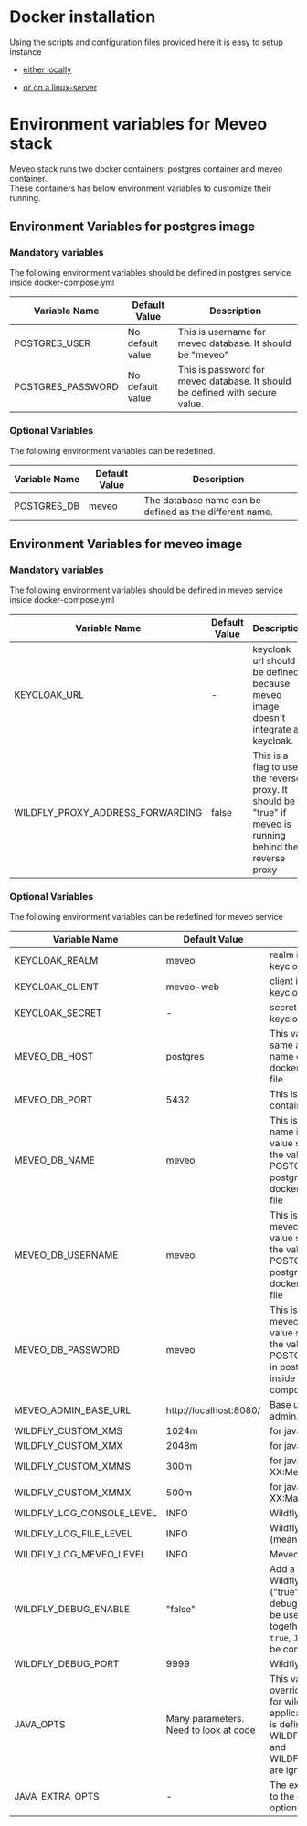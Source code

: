 # Docker installation

Using the scripts and configuration files provided here it is easy to setup instance

* [either locally](./localhost)

* [or on a linux-server](./linux-server)

# Environment variables for Meveo stack
Meveo stack runs two docker containers: postgres container and meveo container.</br>
These containers has below environment variables to customize their running.

## Environment Variables for postgres image

### Mandatory variables

The following environment variables should be defined in postgres service inside docker-compose.yml

| Variable Name | Default Value | Description |
| --- | --- | --- |
| POSTGRES_USER | No default value | This is username for meveo database. It should be "meveo" |
| POSTGRES_PASSWORD | No default value | This is password for meveo database. It should be defined with secure value. |

### Optional Variables

The following environment variables can be redefined.

| Variable Name | Default Value | Description |
| --- | --- | --- |
| POSTGRES_DB | meveo | The database name can be defined as the different name. |




## Environment Variables for meveo image

### Mandatory variables

The following environment variables should be defined in meveo service inside docker-compose.yml

| Variable Name | Default Value | Description |
| --- | --- | --- |
| KEYCLOAK_URL | - | keycloak url should be defined because meveo image doesn't integrate a keycloak. |
| WILDFLY_PROXY_ADDRESS_FORWARDING | false | This is a flag to use the reverse proxy. It should be "true" if meveo is running behind the reverse proxy |


### Optional Variables

The following environment variables can be redefined for meveo service

| Variable Name | Default Value | Description |
| --- | --- | --- |
| KEYCLOAK_REALM | meveo | realm in the external keycloak |
| KEYCLOAK_CLIENT | meveo-web | client in the external keycloak  |
| KEYCLOAK_SECRET | - | secret in the external keycloak |
| MEVEO_DB_HOST | postgres | This value should be same as the service name of postgres inside docker-compose.yml file. |
| MEVEO_DB_PORT | 5432 | This is port for postgres container. |
| MEVEO_DB_NAME | meveo | This is meveo database name in postgres. This value should be same as the value of POSTGRES_DB in postgres service inside docker-compose.yml file |
| MEVEO_DB_USERNAME | meveo | This is username for meveo database. This value should be same as the value of POSTGRES_USER in postgres service inside docker-compose.yml file |
| MEVEO_DB_PASSWORD | meveo | This is password for meveo database. This value should be same as the value of POSTGRES_PASSWORD in postgres service inside docker-compose.yml file |
| MEVEO_ADMIN_BASE_URL | http://localhost:8080/ | Base url for meveo admin. |
| WILDFLY_CUSTOM_XMS | 1024m | for java parameter -Xms |
| WILDFLY_CUSTOM_XMX | 2048m | for java parameter -Xmx |
| WILDFLY_CUSTOM_XMMS | 300m | for java parameter -XX:MetaspaceSize |
| WILDFLY_CUSTOM_XMMX | 500m | for java parameter -XX:MaxMetaspaceSize= |
| WILDFLY_LOG_CONSOLE_LEVEL | INFO | Wildfly console log level |
| WILDFLY_LOG_FILE_LEVEL | INFO | Wildfly server log level (means server.log file) |
| WILDFLY_LOG_MEVEO_LEVEL | INFO | Meveo source log level |
| WILDFLY_DEBUG_ENABLE | "false" | Add a debug option to Wildfly startup command ("true" or "false"). debug_enable could not be used with `JAVA_OPTS` together. If this value is `true`, `JAVA_OPTS` should be commented. |
| WILDFLY_DEBUG_PORT | 9999 | Wildfly debug port |
| JAVA_OPTS | Many parameters.<br/>Need to look at code | This variable can override default settings for wildfly java application. If this value is defined, WILDFLY_CUSTOM_XMS and WILDFLY_CUSTOM_XMX are ignored. |
| JAVA_EXTRA_OPTS | - | The extra options to add to the default jvm options. |

